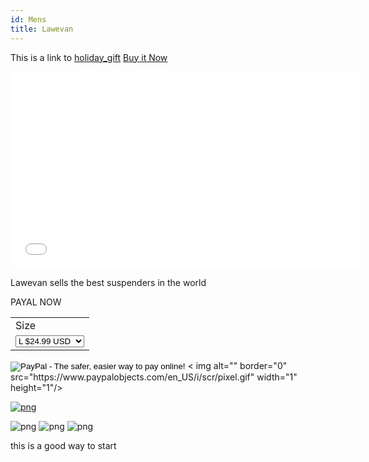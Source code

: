 ```yaml
---
id: Mens
title: Lawevan
---
```


This is a link to [holiday_gift](holiday_gift.md) 
[Buy it Now](https://www.amazon.com/Reddish-Genuine-Suspenders-Steampunk-Adjustable/dp/B071VW1WB9?ref_=ast_sto_dp&th=1&psc=1)

<iframe width="560" height="315" src="../img/suspenders.mp4" frameborder="0" allow="accelerometer; autoplay; encrypted-media; gyroscope; picture-in-picture" allowfullscreen></iframe>

Lawevan sells the best suspenders in the world

PAYAL NOW
<form target="paypal" action="https://www.paypal.com/cgi-bin/webscr" method="post" >
<input type="hidden" name="cmd" value="_cart"/>
<input type="hidden" name="business" value="loris_lo@foxmail.com"/>
<input type="hidden" name="lc" value="C2"/>
<input type="hidden" name="item_name" value="Lawevan High Quality Leather Suspenders"/>
<input type="hidden" name="item_number" value="LQW20170094"/>
<input type="hidden" name="button_subtype" value="products"/>
<input type="hidden" name="currency_code" value="USD"/>
<input type="hidden" name="tax_rate" value="0.000"/>
<input type="hidden" name="shipping" value="0.00"/>
<input type="hidden" name="add" value="1"/>
<input type="hidden" name="bn" value="PP-ShopCartBF:btn_cart_LG.gif:NonHosted"/>
<table>
<tr><td><input type="hidden" name="on0" value="Size"/>Size</td></tr><tr><td><select name="os0">
 <option value="L">L $24.99 USD</option>
 <option value="M">M $24.99 USD</option>
 <option value="S">S $24.99 USD</option>
</select> </td></tr>
</table>
<input type="hidden" name="option_select0" value="L"/>
<input type="hidden" name="option_amount0" value="24.99"/>
<input type="hidden" name="option_select1" value="M"/>
<input type="hidden" name="option_amount1" value="24.99"/>
<input type="hidden" name="option_select2" value="S"/>
<input type="hidden" name="option_amount2" value="24.99"/>
<input type="hidden" name="option_index" value="0"/>
<input type="image" src="https://www.paypalobjects.com/en_US/i/btn/btn_cart_LG.gif" border="0" name="submit" alt="PayPal - The safer, easier way to pay online!"/>
< img alt="" border="0" src="https://www.paypalobjects.com/en_US/i/scr/pixel.gif" width="1" height="1"/>
</form>











[![png](../img/suspenders/94-1.png)](../img/suspenders.mp4)
<!-- ![png](../img/suspenders.mp4) -->
![png](../img/suspenders/94-2.png)
![png](../img/suspenders/94-3.png)
![png](../img/suspenders/94-4.png)

this is a good way to start